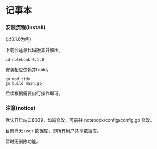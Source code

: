 # 记事本

### 安装流程(install)

(以0.1.0为例)

下载合适源代码版本并解压。

```
cd notebook-0.1.0
```

安装相应依赖并build。

```
go mod tidy
go build main.go
```

后续根据需要自行操作即可。

### 注意(notice)

默认开启端口8089，如需修改，可前往 notebook/config/config.go 修改。

目前尚无 user 数据库，即所有用户共享数据库。

暂时无删除功能。